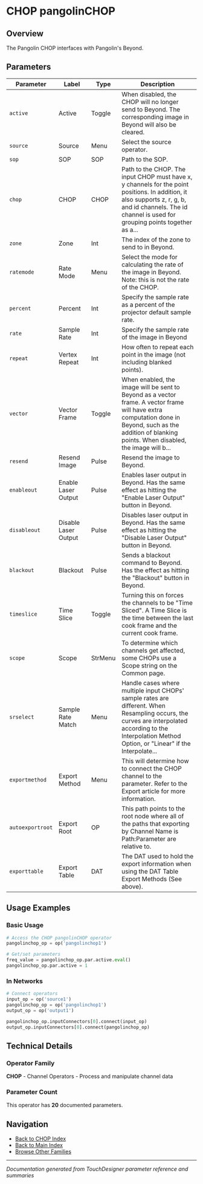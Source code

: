 # CHOP pangolinCHOP

## Overview

The Pangolin CHOP interfaces with Pangolin's Beyond.

## Parameters

| Parameter | Label | Type | Description |
|-----------|-------|------|-------------|
| `active` | Active | Toggle | When disabled, the CHOP will no longer send to Beyond. The corresponding image in Beyond will also be cleared. |
| `source` | Source | Menu | Select the source operator. |
| `sop` | SOP | SOP | Path to the SOP. |
| `chop` | CHOP | CHOP | Path to the CHOP. The input CHOP must have x, y channels for the point positions. In addition, it also supports z, r, g, b, and id channels. The id channel is used for grouping points together as a... |
| `zone` | Zone | Int | The index of the zone to send to in Beyond. |
| `ratemode` | Rate Mode | Menu | Select the mode for calculating the rate of the image in Beyond. Note: this is not the rate of the CHOP. |
| `percent` | Percent | Int | Specify the sample rate as a percent of the projector default sample rate. |
| `rate` | Sample Rate | Int | Specify the sample rate of the image in Beyond |
| `repeat` | Vertex Repeat | Int | How often to repeat each point in the image (not including blanked points). |
| `vector` | Vector Frame | Toggle | When enabled, the image will be sent to Beyond as a vector frame. A vector frame will have extra computation done in Beyond, such as the addition of blanking points. When disabled, the image will b... |
| `resend` | Resend Image | Pulse | Resend the image to Beyond. |
| `enableout` | Enable Laser Output | Pulse | Enables laser output in Beyond. Has the same effect as hitting the "Enable Laser Output" button in Beyond. |
| `disableout` | Disable Laser Output | Pulse | Disables laser output in Beyond. Has the same effect as hitting the "Disable Laser Output" button in Beyond. |
| `blackout` | Blackout | Pulse | Sends a blackout command to Beyond. Has the effect as hitting the "Blackout" button in Beyond. |
| `timeslice` | Time Slice | Toggle | Turning this on forces the channels to be "Time Sliced".  A Time Slice is the time between the last cook frame and the current cook frame. |
| `scope` | Scope | StrMenu | To determine which channels get affected, some CHOPs use a Scope string on the Common page. |
| `srselect` | Sample Rate Match | Menu | Handle cases where multiple input CHOPs' sample rates are different. When Resampling occurs, the curves are interpolated according to the Interpolation Method Option, or "Linear" if the Interpolate... |
| `exportmethod` | Export Method | Menu | This will determine how to connect the CHOP channel to the parameter. Refer to the Export article for more information. |
| `autoexportroot` | Export Root | OP | This path points to the root node where all of the paths that exporting by Channel Name is Path:Parameter are relative to. |
| `exporttable` | Export Table | DAT | The DAT used to hold the export information when using the DAT Table Export Methods (See above). |

## Usage Examples

### Basic Usage

```python
# Access the CHOP pangolinCHOP operator
pangolinchop_op = op('pangolinchop1')

# Get/set parameters
freq_value = pangolinchop_op.par.active.eval()
pangolinchop_op.par.active = 1
```

### In Networks

```python
# Connect operators
input_op = op('source1')
pangolinchop_op = op('pangolinchop1')
output_op = op('output1')

pangolinchop_op.inputConnectors[0].connect(input_op)
output_op.inputConnectors[0].connect(pangolinchop_op)
```

## Technical Details

### Operator Family

**CHOP** - Channel Operators - Process and manipulate channel data

### Parameter Count

This operator has **20** documented parameters.

## Navigation

- [Back to CHOP Index](../CHOP/CHOP_INDEX.md)
- [Back to Main Index](../OPERATORS_INDEX.md)
- [Browse Other Families](../OPERATORS_INDEX.md#quick-navigation)

---
*Documentation generated from TouchDesigner parameter reference and summaries*

